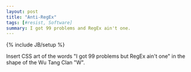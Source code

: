 ```yaml
---
layout: post
title: "Anti-RegEx"
tags: [#resist, Software]
summary: I got 99 problems and RegEx ain't one.
---
```

{% include JB/setup %}

Insert CSS art of the words "I got 99 problems but RegEx ain't one" in the shape of the Wu Tang Clan "W".

